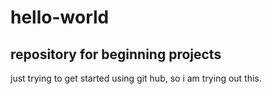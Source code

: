 # hello-world
## repository for beginning projects

just trying to get started using git hub,
so i am trying out this.
